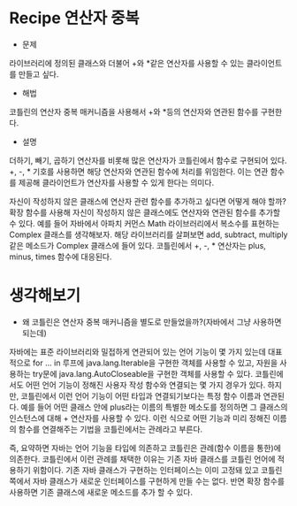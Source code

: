 # Recipe 연산자 중복


* 문제

라이브러리에 정의된 클래스와 더불어 +와 *같은 연산자를 사용할 수 있는 클라이언트를 만들고 싶다.


* 해법

코틀린의 연산자 중복 매커니즘을 사용해서 +와 *등의 연산자와 연관된 함수를 구현한다.


* 설명

더하기, 빼기, 곱하기 연산자를 비롯해 많은 연산자가 코틀린에서 함수로 구현되어 있다. 
+, -, * 기호를 사용하면 해당 연산자와 연관된 함수에 처리를 위임한다. 이는 연관 함수를 제공해 클라이언트가 연산자를 사용할 수 있게 한다는 의미다.

자신이 작성하지 않은 클래스에 연산자 관련 함수를 추가하고 싶다면 어떻게 해야 할까? 
확장 함수를 사용해 자신이 작성하지 않은 클래스에도 연산자와 연관된 함수를 추가할 수 있다.
예를 들어 자바에서 아파치 커먼스 Math 라이브러리에서 복소수를 표현하는 Complex 클래스를 생각해보자. 해당 라이브러리를 살펴보면
add, subtract, multiply 같은 메소드가 Complex 클래스에 들어 있다. 코틀린에서 +, -, * 연산자는 plus, minus, times 함수에 대응된다.


# 생각해보기

- 왜 코틀린은 연산자 중복 매커니즘을 별도로 만들었을까?(자바에서 그냥 사용하면되는데)

자바에는 표준 라이브러리와 밀접하게 연관되어 있는 언어 기능이 몇 가지 있는데 대표적으로 for ... in 루프에 java.lang.Iterable을 구현한 객체를 사용할 수 있고,
자원을 사용하는 try문에 java.lang.AutoCloseable을 구현한 객체를 사용할 수 있다.
코틀린에서도 어떤 언어 기능이 정해진 사용자 작성 함수와 연결되는 몇 가지 경우가 있다. 하지만, 코틀린에서 이런 언어 기능이 어떤 타입과 연결되기보다는 특정 함수 이름과 연관된다.
예를 들어 어떤 클래스 안에 plus라는 이름의 특별한 메소도를 정의하면 그 클래스의 인스턴스에 대해 + 연산자를 사용할 수 있다. 이런 식으로 어떤 기능과 미리 정해진 이름의 함수를 연결해주는 기법을
코틀린에서는 관례라고 부른다.

즉, 요약하면 자바는 언어 기능을 타입에 의존하고 코틀린은 관례(함수 이름을 통한)에 의존한다. 코틀린에서 이런 관례를 채택한 이유는 기존 자바 클래스를 코틀린 언어에 적용하기 위함이다.
기존 자바 클래스가 구현하는 인터페이스는 이미 고정돼 있고 코틀린 쪽에서 자바 클래스가 새로운 인터페이스를 구현하게 만들 수는 없다. 반면 확장 함수를 사용하면 기존 클래스에 새로운 메소드를 추가 할 수 있다.
